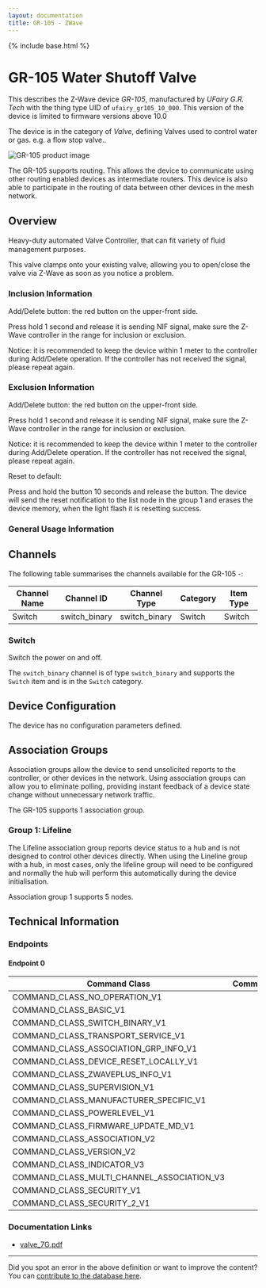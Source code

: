 ```yaml
---
layout: documentation
title: GR-105 - ZWave
---
```


{% include base.html %}

# GR-105 Water Shutoff Valve
This describes the Z-Wave device *GR-105*, manufactured by *UFairy G.R. Tech* with the thing type UID of ```ufairy_gr105_10_000```.
This version of the device is limited to firmware versions above 10.0

The device is in the category of *Valve*, defining Valves used to control water or gas. e.g. a flow stop valve..

![GR-105 product image](https://opensmarthouse.org/zwavedatabase/1291/image/)


The GR-105 supports routing. This allows the device to communicate using other routing enabled devices as intermediate routers.  This device is also able to participate in the routing of data between other devices in the mesh network.

## Overview

Heavy-duty automated Valve Controller, that can fit variety of ﬂuid management purposes.

This valve clamps onto your existing valve, allowing you to open/close the valve via Z-Wave as soon as you notice a problem.

### Inclusion Information

Add/Delete button: the red button on the upper-front side.  


Press hold 1 second and release it is sending NIF signal, make sure the Z-Wave controller in the range for inclusion or exclusion.  


Notice: it is recommended to keep the device within 1 meter to the controller during Add/Delete operation. If the controller has not received the signal, please repeat again.

### Exclusion Information

Add/Delete button: the red button on the upper-front side.  


Press hold 1 second and release it is sending NIF signal, make sure the Z-Wave controller in the range for inclusion or exclusion.  


Notice: it is recommended to keep the device within 1 meter to the controller during Add/Delete operation. If the controller has not received the signal, please repeat again.

  


Reset to default:

Press and hold the button 10 seconds and release the button. The device will send the reset notification to the list node in the group 1 and erases the device memory, when the light flash it is resetting success.

### General Usage Information



## Channels

The following table summarises the channels available for the GR-105 -:

| Channel Name | Channel ID | Channel Type | Category | Item Type |
|--------------|------------|--------------|----------|-----------|
| Switch | switch_binary | switch_binary | Switch | Switch | 

### Switch
Switch the power on and off.

The ```switch_binary``` channel is of type ```switch_binary``` and supports the ```Switch``` item and is in the ```Switch``` category.



## Device Configuration

The device has no configuration parameters defined.

## Association Groups

Association groups allow the device to send unsolicited reports to the controller, or other devices in the network. Using association groups can allow you to eliminate polling, providing instant feedback of a device state change without unnecessary network traffic.

The GR-105 supports 1 association group.

### Group 1: Lifeline

The Lifeline association group reports device status to a hub and is not designed to control other devices directly. When using the Lineline group with a hub, in most cases, only the lifeline group will need to be configured and normally the hub will perform this automatically during the device initialisation.

Association group 1 supports 5 nodes.

## Technical Information

### Endpoints

#### Endpoint 0

| Command Class | Comment |
|---------------|---------|
| COMMAND_CLASS_NO_OPERATION_V1| |
| COMMAND_CLASS_BASIC_V1| |
| COMMAND_CLASS_SWITCH_BINARY_V1| |
| COMMAND_CLASS_TRANSPORT_SERVICE_V1| |
| COMMAND_CLASS_ASSOCIATION_GRP_INFO_V1| |
| COMMAND_CLASS_DEVICE_RESET_LOCALLY_V1| |
| COMMAND_CLASS_ZWAVEPLUS_INFO_V1| |
| COMMAND_CLASS_SUPERVISION_V1| |
| COMMAND_CLASS_MANUFACTURER_SPECIFIC_V1| |
| COMMAND_CLASS_POWERLEVEL_V1| |
| COMMAND_CLASS_FIRMWARE_UPDATE_MD_V1| |
| COMMAND_CLASS_ASSOCIATION_V2| |
| COMMAND_CLASS_VERSION_V2| |
| COMMAND_CLASS_INDICATOR_V3| |
| COMMAND_CLASS_MULTI_CHANNEL_ASSOCIATION_V3| |
| COMMAND_CLASS_SECURITY_V1| |
| COMMAND_CLASS_SECURITY_2_V1| |

### Documentation Links

* [valve_7G.pdf](https://opensmarthouse.org/zwavedatabase/1291/reference/valve_7G.pdf)

---

Did you spot an error in the above definition or want to improve the content?
You can [contribute to the database here](https://opensmarthouse.org/zwavedatabase/1291).
